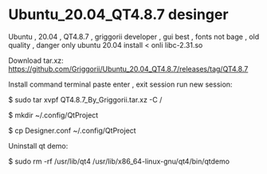 # Ubuntu_20.04_QT4.8.7 desinger
Ubuntu , 20.04 , QT4.8.7 , griggorii developer , gui best , fonts not bage , old quality , danger only ubuntu 20.04 install < onli libc-2.31.so 

Download tar.xz: https://github.com/Griggorii/Ubuntu_20.04_QT4.8.7/releases/tag/QT4.8.7

Install command terminal paste enter , exit session run new session:

$ sudo tar xvpf QT4.8.7_By_Griggorii.tar.xz -C /

$ mkdir ~/.config/QtProject

$ cp Designer.conf ~/.config/QtProject

Uninstall qt demo:

$ sudo rm -rf /usr/lib/qt4 /usr/lib/x86_64-linux-gnu/qt4/bin/qtdemo

